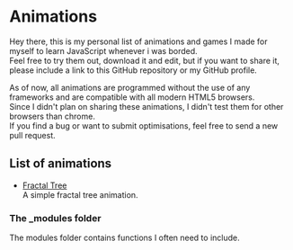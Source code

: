 # Animations
Hey there, this is my personal list of animations and games I made for myself to learn JavaScript whenever i was borded.  
Feel free to try them out, download it and edit, but if you want to share it, please include a link to this GitHub repository or my GitHub profile.

 As of now, all animations are programmed without the use of any frameworks and are compatible with all modern HTML5 browsers.  
 Since I didn't plan on sharing these animations, I didn't test them for other browsers than chrome.  
 If you find a bug or want to submit optimisations, feel free to send a new pull request.

## List of animations
* [Fractal Tree]()  
A simple fractal tree animation.

### The _modules folder
The modules folder contains functions I often need to include.
